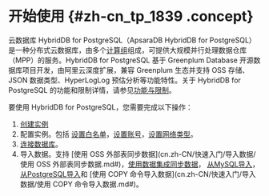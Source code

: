 # 开始使用 {#zh-cn_tp_1839 .concept}

云数据库 HybridDB for PostgreSQL（ApsaraDB HybridDB for PostgreSQL）是一种分布式云数据库，由多个[计算组](../../../../cn.zh-CN/产品简介/名词解释.md#)组成，可提供大规模并行处理数据仓库（MPP）的服务。HybridDB for PostgreSQL 基于 Greenplum Database 开源数据库项目开发，由阿里云深度扩展，兼容 Greenplum 生态并支持 OSS 存储、JSON 数据类型、HyperLogLog 预估分析等功能特性。关于 HybridDB for PostgreSQL 的功能和限制详情，请参见[功能与限制](../../../../cn.zh-CN/产品简介/功能与限制.md#)。

要使用 HybridDB for PostgreSQL，您需要完成以下操作：

1.  [创建实例](cn.zh-CN/快速入门/创建实例.md#)
2.  配置实例。包括 [设置白名单](cn.zh-CN/快速入门/配置实例/设置白名单.md#)，[设置账号](cn.zh-CN/快速入门/配置实例/设置账号.md#)，[设置网络类型](cn.zh-CN/快速入门/配置实例/设置网络类型.md#)。
3.  [连接数据库](cn.zh-CN/快速入门/连接数据库.md#)。
4.  导入数据。支持 [使用 OSS 外部表同步数据](cn.zh-CN/快速入门/导入数据/使用 OSS 外部表同步数据.md#)，[使用数据集成同步数据](cn.zh-CN/快速入门/导入数据/使用数据集成同步数据.md#)， [从MySQL导入](cn.zh-CN/快速入门/导入数据/从MySQL导入.md#)，[从PostgreSQL导入](cn.zh-CN/快速入门/导入数据/从PostgreSQL导入.md#)和 [使用 COPY 命令导入数据](cn.zh-CN/快速入门/导入数据/使用 COPY 命令导入数据.md#)。

